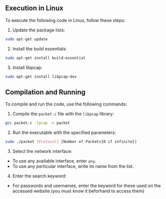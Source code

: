 
## Execution in Linux

To execute the following code in Linux, follow these steps:

1. Update the package lists:

```bash
sudo apt-get update
```

2. Install the build essentials:

```bash
sudo apt-get install build-essential
```

3. Install libpcap:

```bash
sudo apt-get install libpcap-dev
```

## Compilation and Running

To compile and run the code, use the following commands:

1. Compile the `packet.c` file with the `libpcap` library:

```bash
gcc packet.c -lpcap -o packet
```

2. Run the executable with the specified parameters:

```bash
sudo ./packet [Protocol] [Number of Packets{0 if infinite}]
```

3. Select the network interface:

- To use any available interface, enter `any`.
- To use any perticular interface, write its name from the list.

4. Enter the search keyword:

- For passwords and usernames, enter the keyword for these used on the accessed website.(you must know it beforhand to access them)
